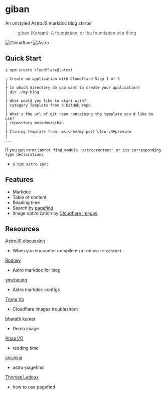 # giban

An unstyled AstroJS markdoc blog starter

> giban (Korean): A foundation, or the foundation of a thing

![Cloudflare](https://img.shields.io/badge/Cloudflare-F38020?style=for-the-badge&logo=Cloudflare&logoColor=white)
![Astro](https://img.shields.io/badge/astro-%232C2052.svg?style=for-the-badge&logo=astro&logoColor=white)



## Quick Start
```
$ npm create cloudflare@latest

╭ Create an application with Cloudflare Step 1 of 3
│
├ In which directory do you want to create your application?
│ dir ./my-blog
│
├ What would you like to start with?
│ category Template from a GitHub repo
│
├ What's the url of git repo containing the template you'd like to use?
│ repository msisdev/giban
│
├ Cloning template from: msisdev/my-portfolio-v4#preview
│
...
```

If you get error `Cannot find module 'astro:content' or its corresponding type declarations`
- `$ npx astro sync`



## Features
- Markdoc
- Table of content
- Reading time
- Search by [pagefind](https://pagefind.app/)
- Image optimization by [Cloudflare Images](https://developers.cloudflare.com/images/transform-images/transform-via-url/)



## Resources

[AstroJS discussion](https://github.com/withastro/astro/issues/5711#issuecomment-1848331875)
- When you encounter compile error on `astro:content`

[Rodney](https://rodneylab.com/astro-markdoc/)
- Astro markdoc for blog

[ymcheung](https://github.com/ymcheung/build-ui)
- Astro markdoc configs

[Trung Vo](https://trungvose.com/blog/error-9421-too-many-redirects-with-cloudflare-images/)
- Cloudflare Images troubleshoot

[bharath kumar](https://unsplash.com/ko/%EC%82%AC%EC%A7%84/%EB%82%98%EC%84%A0%ED%98%95-%EB%94%94%EC%9E%90%EC%9D%B8%EC%9D%B4-%EC%B8%A1%EB%A9%B4%EC%97%90-%EB%A7%A4%EB%8B%AC%EB%A0%A4-%EC%9E%88%EB%8A%94-%ED%9D%B0%EC%83%89-%EC%A1%B0%EA%B0%81%ED%92%88-lAG5K1x-36A)
- Demo image

[Anca I/O](https://www.anca.io/posts/adding-necessary-features-in-the-astro-markdoc-blog/#add-the-reading-time-to-your-postpage)
- reading time

[shishkin](https://github.com/shishkin/astro-pagefind)
- astro-pagefind

[Thomas Ledoux](https://www.thomasledoux.be/blog/search-static-astro-website)
- how to use pagefind